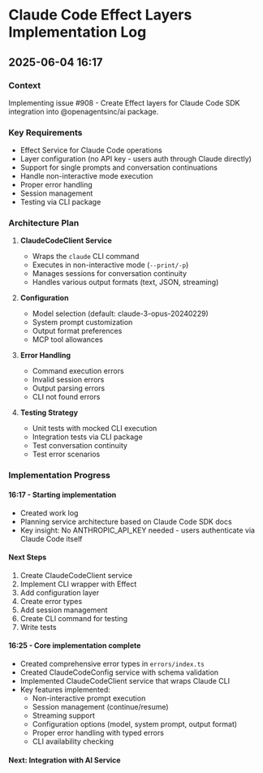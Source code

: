 # Claude Code Effect Layers Implementation Log
## 2025-06-04 16:17

### Context
Implementing issue #908 - Create Effect layers for Claude Code SDK integration into @openagentsinc/ai package.

### Key Requirements
- Effect Service for Claude Code operations
- Layer configuration (no API key - users auth through Claude directly)
- Support for single prompts and conversation continuations
- Handle non-interactive mode execution
- Proper error handling
- Session management
- Testing via CLI package

### Architecture Plan

1. **ClaudeCodeClient Service**
   - Wraps the `claude` CLI command
   - Executes in non-interactive mode (`--print/-p`)
   - Manages sessions for conversation continuity
   - Handles various output formats (text, JSON, streaming)

2. **Configuration**
   - Model selection (default: claude-3-opus-20240229)
   - System prompt customization
   - Output format preferences
   - MCP tool allowances

3. **Error Handling**
   - Command execution errors
   - Invalid session errors
   - Output parsing errors
   - CLI not found errors

4. **Testing Strategy**
   - Unit tests with mocked CLI execution
   - Integration tests via CLI package
   - Test conversation continuity
   - Test error scenarios

### Implementation Progress

#### 16:17 - Starting implementation
- Created work log
- Planning service architecture based on Claude Code SDK docs
- Key insight: No ANTHROPIC_API_KEY needed - users authenticate via Claude Code itself

#### Next Steps
1. Create ClaudeCodeClient service
2. Implement CLI wrapper with Effect
3. Add configuration layer
4. Create error types
5. Add session management
6. Create CLI command for testing
7. Write tests

#### 16:25 - Core implementation complete
- Created comprehensive error types in `errors/index.ts`
- Created ClaudeCodeConfig service with schema validation
- Implemented ClaudeCodeClient service that wraps Claude CLI
- Key features implemented:
  - Non-interactive prompt execution
  - Session management (continue/resume)
  - Streaming support
  - Configuration options (model, system prompt, output format)
  - Proper error handling with typed errors
  - CLI availability checking

#### Next: Integration with AI Service